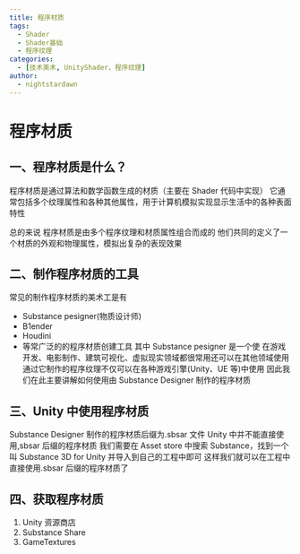 ```yaml
---
title: 程序材质
tags:
  - Shader
  - Shader基础
  - 程序纹理
categories:
  - [技术美术, UnityShader，程序纹理]
author:
  - nightstardawn
---
```


# 程序材质

## 一、程序材质是什么？

程序材质是通过算法和数学函数生成的材质（主要在 Shader 代码中实现）
它通常包括多个纹理属性和各种其他属性，用于计算机模拟实现显示生活中的各种表面特性

总的来说
程序材质是由多个程序纹理和材质属性组合而成的
他们共同的定义了一个材质的外观和物理属性，模拟出复杂的表现效果

## 二、制作程序材质的工具

常见的制作程序材质的美术工是有

- Substance pesigner(物质设计师)
- B1ender
- Houdini
- 等常广泛的的程序材质创建工具
  其中 Substance pesigner 是一个使
  在游戏开发、电影制作、建筑可视化、虚拟现实领域都很常用还可以在其他领域使用
  通过它制作的程序纹理不仅可以在各种游戏引擎(Unity、UE 等)中使用
  因此我们在此主要讲解如何使用由 Substance Designer 制作的程序材质

## 三、Unity 中使用程序材质

Substance Designer 制作的程序材质后缀为.sbsar 文件
Unity 中并不能直接使用,sbsar 后缀的程序材质
我们需要在 Asset store 中搜索 Substance，找到一个叫
Substance 3D for Unity 并导入到自己的工程中即可
这样我们就可以在工程中直接使用.sbsar 后缀的程序材质了

## 四、获取程序材质

1. Unity 资源商店
2. Substance Share
3. GameTextures
